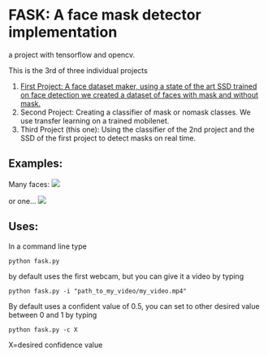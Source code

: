 # FASK: A face mask detector implementation
a project with tensorflow and opencv. 

This is the 3rd of three individual projects

1) [First Project: A face dataset maker, using a state of the art SSD trained on face detection we created a dataset of faces with mask and without mask.](https://github.com/martincontrerasu/face_ROI_extractor)
2) Second Project: Creating a classifier of mask or nomask classes. We use transfer learning on a trained mobilenet.
3) Third Project (this one): Using the classifier of the 2nd project and the SSD of the first project to detect masks on real time.

## Examples:
Many faces:
![](https://raw.githubusercontent.com/martincontrerasu/mask-detector/master/examples/01.gif)

or one...
![](https://raw.githubusercontent.com/martincontrerasu/mask-detector/master/examples/02.gif)

## Uses:
In a command line type 
```console
python fask.py
```
by default uses the first webcam, but you can give it a video by typing  
```console
python fask.py -i "path_to_my_video/my_video.mp4"
```
By default uses a confident value of 0.5, you can set to other desired value between 0 and 1 by typing
```console
python fask.py -c X
```
X=desired confidence value

